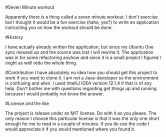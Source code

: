 #Seven Minute workout

Apparently there is a thing called a seven minute workout. I don't exercise but I thought it would be a fun exercise (haha, yes?)
to write an application instructing you on how the workout should be done.


#History

I have actually already written the application, but since my Ubuntu One sync messed up and the source was lost I will rewrite it.
The application was in for some refactoring anyhow and since it is a small project I figured I might as well redo the whole thing.


#Contribution
I have absolutely no idea how you should get this project to work if you want to clone it. I am not a Java-developer so
the environment is confusing and alien. I used IntelliJ IDEA version 12.1.4 if that is of any help. Don't bother me with
questions regarding get things up and running because I would probably not know the answer.

#License and the like

The project is release under an MIT license. Do with it as you please. The only reason I choose this particular license
is that it was the only one short enough for me to read in a couple of minutes. If you do use the code I would appreciate it
if you would mentioned where you found it.